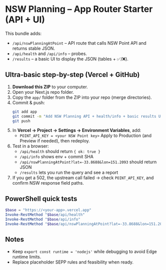 # NSW Planning – App Router Starter (API + UI)

This bundle adds:
- `/api/nswPlanningAtPoint` – API route that calls NSW Point API and returns stable JSON.
- `/api/health` and `/api/info` – probes.
- `/results` – a basic UI to display the JSON (tables + ✅/❌).

## Ultra-basic step-by-step (Vercel + GitHub)

1) **Download this ZIP** to your computer.
2) Open your Next.js repo folder.
3) Copy the `app/` folder from the ZIP into your repo (merge directories).
4) Commit & push:
   ```bash
   git add app
   git commit -m "Add NSW Planning API + health/info + basic results UI"
   git push
   ```
5) In **Vercel → Project → Settings → Environment Variables**, add:
   - `POINT_API_KEY = <your NSW Point key>`
   Apply to Production (and Preview if needed), then redeploy.
6) Test in a browser:
   - `/api/health` should return `{ ok: true }`
   - `/api/info` shows env + commit SHA
   - `/api/nswPlanningAtPoint?lat=-33.8688&lon=151.2093` should return JSON
   - `/results` lets you run the query and see a report
7) If you get a 502, the upstream call failed → check `POINT_API_KEY`, and confirm NSW response field paths.

## PowerShell quick tests
```powershell
$base = "https://<your-app>.vercel.app"
Invoke-RestMethod "$base/api/health"
Invoke-RestMethod "$base/api/info"
Invoke-RestMethod "$base/api/nswPlanningAtPoint?lat=-33.8688&lon=151.2093"
```

## Notes
- Keep `export const runtime = 'nodejs'` while debugging to avoid Edge runtime limits.
- Replace placeholder SEPP rules and feasibility when ready.
